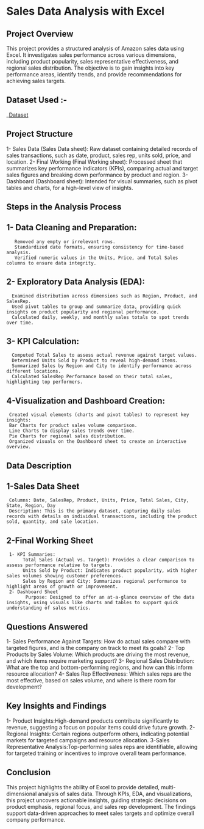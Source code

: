 # Sales Data Analysis with Excel
## Project Overview
This project provides a structured analysis of Amazon sales data using Excel. It investigates sales performance across various dimensions, including product popularity, sales representative effectiveness, and regional sales distribution. The objective is to gain insights into key performance areas, identify trends, and provide recommendations for achieving sales targets.
## Dataset Used :- 
_<a href =" https://github.com/Sjag8/Sales-Data-Analysis-with-Excel/blob/main/Sales%20Data.xlsx">Dataset </a>

## Project Structure
   1- Sales Data (Sales Data sheet): Raw dataset containing detailed records of sales transactions, such as date, product, sales rep, units sold, price, and location.
   2- Final Working (Final Working sheet): Processed sheet that summarizes key performance indicators (KPIs), comparing actual and target sales figures and breaking down performance by product and region.
   3- Dashboard (Dashboard sheet): Intended for visual summaries, such as pivot tables and charts, for a high-level view of insights.

## Steps in the Analysis Process
## 1- Data Cleaning and Preparation:
       Removed any empty or irrelevant rows.
       Standardized date formats, ensuring consistency for time-based analysis.
       Verified numeric values in the Units, Price, and Total Sales columns to ensure data integrity.
## 2- Exploratory Data Analysis (EDA):
      Examined distribution across dimensions such as Region, Product, and SalesRep.
      Used pivot tables to group and summarize data, providing quick insights on product popularity and regional performance.
      Calculated daily, weekly, and monthly sales totals to spot trends over time.
## 3- KPI Calculation:
      Computed Total Sales to assess actual revenue against target values.
      Determined Units Sold by Product to reveal high-demand items.
      Summarized Sales by Region and City to identify performance across different locations.
      Calculated SalesRep Performance based on their total sales, highlighting top performers.
## 4-Visualization and Dashboard Creation:
     Created visual elements (charts and pivot tables) to represent key insights:
     Bar Charts for product sales volume comparison.
     Line Charts to display sales trends over time.
     Pie Charts for regional sales distribution.
     Organized visuals on the Dashboard sheet to create an interactive overview.

## Data Description
## 1-Sales Data Sheet
     Columns: Date, SalesRep, Product, Units, Price, Total Sales, City, State, Region, Day
     Description: This is the primary dataset, capturing daily sales records with details on individual transactions, including the product sold, quantity, and sale location.
## 2-Final Working Sheet
     1- KPI Summaries:
          Total Sales (Actual vs. Target): Provides a clear comparison to assess performance relative to targets.
          Units Sold by Product: Indicates product popularity, with higher sales volumes showing customer preferences.
          Sales by Region and City: Summarizes regional performance to highlight areas of growth or improvement.
     2- Dashboard Sheet
           Purpose: Designed to offer an at-a-glance overview of the data insights, using visuals like charts and tables to support quick understanding of sales metrics.

## Questions Answered
1- Sales Performance Against Targets:
     How do actual sales compare with targeted figures, and is the company on track to meet its goals?
2- Top Products by Sales Volume:
      Which products are driving the most revenue, and which items require marketing support?
3- Regional Sales Distribution:
       What are the top and bottom-performing regions, and how can this inform resource allocation?
4- Sales Rep Effectiveness:
      Which sales reps are the most effective, based on sales volume, and where is there room for development?

## Key Insights and Findings
1- Product Insights:High-demand products contribute significantly to revenue, suggesting a focus on popular items could drive future growth.
2- Regional Insights: Certain regions outperform others, indicating potential markets for targeted campaigns and resource allocation.
3-Sales Representative Analysis:Top-performing sales reps are identifiable, allowing for targeted training or incentives to improve overall team performance.

## Conclusion
This project highlights the ability of Excel to provide detailed, multi-dimensional analysis of sales data. Through KPIs, EDA, and visualizations, this project uncovers actionable insights, guiding strategic decisions on product emphasis, regional focus, and sales rep development. The findings support data-driven approaches to meet sales targets and optimize overall company performance.


